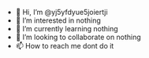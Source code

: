 - 👋 Hi, I’m @yj5yfdyue5joiertji
- 👀 I’m interested in nothing
- 🌱 I’m currently learning nothing
- 💞️ I’m looking to collaborate on nothing
- 📫 How to reach me dont do it

<!---
yj5yfdyue5joiertji/yj5yfdyue5joiertji is a ✨ special ✨ repository because its `README.md` (this file) appears on your GitHub profile.
You can click the Preview link to take a look at your changes.
--->
